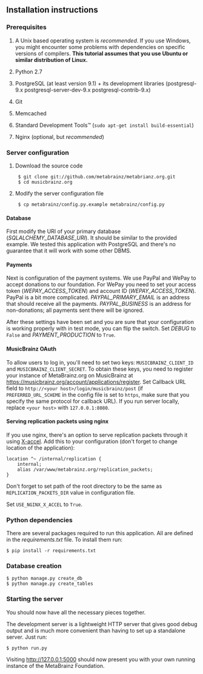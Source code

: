 ## Installation instructions

### Prerequisites

1. A Unix based operating system is *recommended*. If you use Windows, you
might encounter some problems with dependencies on specific versions of
compilers. **This tutorial assumes that you use Ubuntu or similar distribution
of Linux.**

2. Python 2.7

3. PostgreSQL (at least version 9.1) + its development libraries
(postgresql-9.x postgresql-server-dev-9.x postgresql-contrib-9.x)

4. Git

5. Memcached

6. Standard Development Tools™ (``sudo apt-get install build-essential``)

7. Nginx (optional, but *recommended*)

### Server configuration

1. Download the source code

        $ git clone git://github.com/metabrainz/metabrianz.org.git
        $ cd musicbrainz.org

2. Modify the server configuration file

        $ cp metabrainz/config.py.example metabrainz/config.py
    
#### Database

First modify the URI of your primary database (*SQLALCHEMY_DATABASE_URI*).
It should be similar to the provided example. We tested this application with
PostgreSQL and there's no guarantee that it will work with some other DBMS.

#### Payments

Next is configuration of the payment systems. We use PayPal and WePay to accept
donations to our foundation. For WePay you need to set your access token
(*WEPAY_ACCESS_TOKEN*) and account ID (*WEPAY_ACCESS_TOKEN*). PayPal is a
bit more complicated. *PAYPAL_PRIMARY_EMAIL* is an address that should receive
all the payments. *PAYPAL_BUSINESS* is an address for non-donations; all
payments sent there will be ignored.

After these settings have been set and you are sure that your configuration
is working properly with in test mode, you can flip the switch. Set *DEBUG* to
``False`` and *PAYMENT_PRODUCTION* to ``True``.

#### MusicBrainz OAuth

To allow users to log in, you'll need to set two keys: ``MUSICBRAINZ_CLIENT_ID``
and ``MUSICBRAINZ_CLIENT_SECRET``. To obtain these keys, you need to register
your instance of MetaBrainz.org on MusicBrainz at
https://musicbrainz.org/account/applications/register. Set Callback URL field
to ``http://<your host>/login/musicbrainz/post`` (if ``PREFERRED_URL_SCHEME``
in the config file is set to ``https``, make sure that you specify the same
protocol for callback URL). If you run server locally, replace ``<your host>``
with ``127.0.0.1:8080``.

#### Serving replication packets using nginx

If you use nginx, there's an option to serve replication packets through it
using [X-accel](http://wiki.nginx.org/X-accel). Add this to your configuration
(don't forget to change location of the application):

    location ^~ /internal/replication {
        internal;
	    alias /var/www/metabrainz.org/replication_packets;
    }

Don't forget to set path of the root directory to be the same as
``REPLICATION_PACKETS_DIR`` value in configuration file. 

Set ``USE_NGINX_X_ACCEL`` to ``True``.

### Python dependencies

There are several packages required to run this application. All are defined in
the *requirements.txt* file. To install them run:

    $ pip install -r requirements.txt

### Database creation

    $ python manage.py create_db
    $ python manage.py create_tables

### Starting the server

You should now have all the necessary pieces together.

The development server is a lightweight HTTP server that gives good debug
output and is much more convenient than having to set up a standalone server.
Just run:

    $ python run.py

Visiting http://127.0.0.1:5000 should now present you with your own running
instance of the MetaBrainz Foundation.
